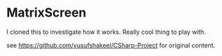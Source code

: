 # MatrixScreen

I cloned this to investigate how it works. Really cool thing to play with.

see https://github.com/yusufshakeel/CSharp-Project for original content.
